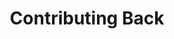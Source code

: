 ---
year: ""
title: "Contributing Back"
description: ["One of 2024’s defining moments was welcoming twelve exceptionally talented students into the Kiran Pratibha Program. These young individuals, from 11 districts across 8 states, have extended Kiran Foundation's reach nationwide.",]

image: "/assets/images/about/about-us-group.png"
button: 

    type: "btn3"  # btn1 for primary, btn2 for secondary, btn3 for tertiary
    text: "See our Fantastic Team"
    path: "#"
---